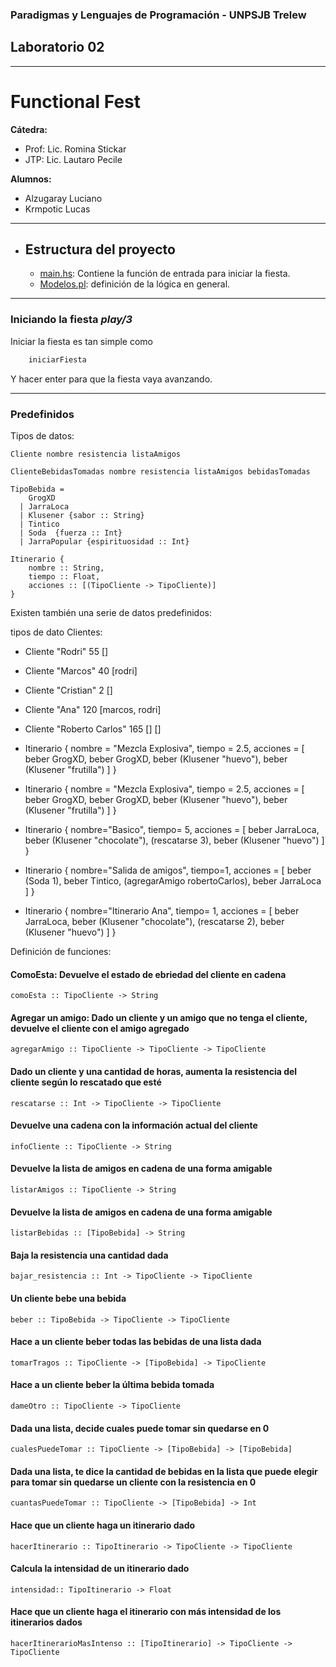 ### Paradigmas y Lenguajes de Programación - UNPSJB Trelew

## Laboratorio 02

---

# Functional Fest

**Cátedra:**
+ Prof: Lic. Romina Stickar
+ JTP:  Lic. Lautaro Pecile

**Alumnos:**
+ Alzugaray Luciano
+ Krmpotic Lucas

---

+ ## Estructura del proyecto
    + [main.hs](main.hs): Contiene la función de entrada para iniciar la fiesta.
    + [Modelos.pl](Modelos.pl): definición de la lógica en general.

---


### Iniciando la fiesta *play/3*

Iniciar la fiesta es tan simple como 

```haskell
    iniciarFiesta
```
Y hacer enter para que la fiesta vaya avanzando.

---
### Predefinidos

Tipos de datos: 

    Cliente nombre resistencia listaAmigos

    ClienteBebidasTomadas nombre resistencia listaAmigos bebidasTomadas

    TipoBebida = 
        GrogXD 
      | JarraLoca
      | Klusener {sabor :: String}
      | Tintico
      | Soda  {fuerza :: Int}
      | JarraPopular {espirituosidad :: Int}

    Itinerario {
        nombre :: String, 
        tiempo :: Float, 
        acciones :: [(TipoCliente -> TipoCliente)]
    }

Existen también una serie de datos predefinidos:

tipos de dato Clientes:
 - Cliente "Rodri" 55 [] 
 - Cliente "Marcos" 40 [rodri]
 - Cliente "Cristian" 2  []
 - Cliente "Ana"  120 [marcos, rodri]
 - Cliente "Roberto Carlos" 165 [] []

 -  Itinerario {
        nombre = "Mezcla Explosiva", 
        tiempo = 2.5, 
        acciones = [
            beber GrogXD,
            beber GrogXD, 
            beber (Klusener "huevo"), 
            beber (Klusener "frutilla")
        ]
    }

 -  Itinerario {
        nombre = "Mezcla Explosiva", 
        tiempo = 2.5, 
        acciones = [
            beber GrogXD,
            beber GrogXD, 
            beber (Klusener "huevo"), 
            beber (Klusener "frutilla")
        ]
    }

 -  Itinerario {
        nombre="Basico",
        tiempo= 5, 
        acciones = [
            beber JarraLoca, 
            beber (Klusener "chocolate"), 
            (rescatarse 3), 
            beber (Klusener "huevo")
        ]
    }

 -  Itinerario {
        nombre="Salida de amigos", 
        tiempo=1, 
        acciones = [
            beber (Soda 1), 
            beber Tintico, 
            (agregarAmigo robertoCarlos), 
            beber JarraLoca
        ]
    }

 -  Itinerario {
        nombre="Itinerario Ana",
        tiempo= 1, 
        acciones = [
            beber JarraLoca, 
            beber (Klusener "chocolate"), 
            (rescatarse 2), 
            beber (Klusener "huevo")
        ]
    }

Definición de funciones:
    
#### ComoEsta: Devuelve el estado de ebriedad del cliente en cadena

    comoEsta :: TipoCliente -> String

#### Agregar un amigo: Dado un cliente y un amigo que no tenga el cliente, devuelve el cliente con el amigo agregado
    agregarAmigo :: TipoCliente -> TipoCliente -> TipoCliente

#### Dado un cliente y una cantidad de horas, aumenta la resistencia del cliente según lo rescatado que esté
    rescatarse :: Int -> TipoCliente -> TipoCliente

#### Devuelve una cadena con la información actual del cliente

    infoCliente :: TipoCliente -> String

#### Devuelve la lista de amigos en cadena de una forma amigable
    listarAmigos :: TipoCliente -> String

#### Devuelve la lista de amigos en cadena de una forma amigable
    listarBebidas :: [TipoBebida] -> String

#### Baja la resistencia una cantidad dada
    bajar_resistencia :: Int -> TipoCliente -> TipoCliente

#### Un cliente bebe una bebida
    beber :: TipoBebida -> TipoCliente -> TipoCliente

#### Hace a un cliente beber todas las bebidas de una lista dada
    tomarTragos :: TipoCliente -> [TipoBebida] -> TipoCliente

#### Hace a un cliente beber la última bebida tomada
    dameOtro :: TipoCliente -> TipoCliente

#### Dada una lista, decide cuales puede tomar sin quedarse en 0
    cualesPuedeTomar :: TipoCliente -> [TipoBebida] -> [TipoBebida]

#### Dada una lista, te dice la cantidad de bebidas en la lista que puede elegir para tomar sin quedarse un cliente con la resistencia en 0
    cuantasPuedeTomar :: TipoCliente -> [TipoBebida] -> Int

#### Hace que un cliente haga un itinerario dado
    hacerItinerario :: TipoItinerario -> TipoCliente -> TipoCliente

#### Calcula la intensidad de un itinerario dado
    intensidad:: TipoItinerario -> Float

#### Hace que un cliente haga el itinerario con más intensidad de los itinerarios dados
    hacerItinerarioMasIntenso :: [TipoItinerario] -> TipoCliente -> TipoCliente

